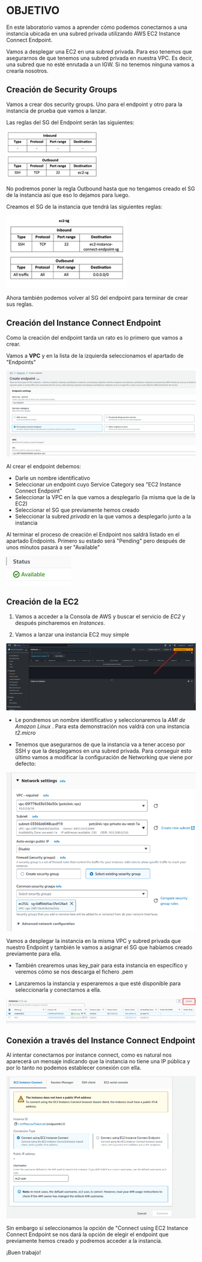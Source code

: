 # OBJETIVO 

En este laboratorio vamos a aprender cómo podemos conectarnos a una instancia ubicada en una subred privada utilizando AWS EC2 Instance Connect Endpoint.

Vamos a desplegar una EC2 en una subred privada. Para eso tenemos que asegurarnos de que tenemos una subred privada en nuestra VPC. Es decir, una subred que no esté enrutada a un IGW. Si no tenemos ninguna vamos a crearla nosotros.

## Creación de Security Groups

Vamos a crear dos security groups. Uno para el endpoint y otro para la instancia de prueba que vamos a lanzar. 

Las reglas del SG del Endpoint serán las siguientes:

![](images/23.png)

No podremos poner la regla Outbound hasta que no tengamos creado el SG de la instancia así que eso lo dejamos para luego.

Creamos el SG de la instancia que tendrá las siguientes reglas:

![](images/24.png)

Ahora también podemos volver al SG del endpoint para terminar de crear sus reglas.

## Creación del Instance Connect Endpoint

Como la creación del endpoint tarda un rato es lo primero que vamos a crear.

Vamos a **VPC** y en la lista de la izquierda seleccionamos el apartado de "Endpoints"

![](images/25.png)

Al crear el endpoint debemos:
- Darle un nombre identificativo
- Seleccionar un endpoint cuyo Service Category sea "EC2 Instance Connect Endpoint"
- Seleccionar la VPC en la que vamos a desplegarlo (la misma que la de la EC2)
- Seleccionar el SG que previamente hemos creado
- Seleccionar la subred *privada* en la que vamos a desplegarlo junto a la instancia

Al terminar el proceso de creación el Endpoint nos saldrá listado en el apartado Endpoints. Primero su estado será "Pending" pero después de unos minutos pasará a ser "Available"

![](images/26.png)


## Creación de la EC2

1. Vamos a acceder a la Consola de AWS y buscar el servicio de *EC2* y después pincharemos en *Instances*.

2. Vamos a lanzar una instancia EC2 muy simple 

![](images/01.png)

- Le pondremos un nombre identificativo y seleccionaremos la *AMI de Amazon Linux* . Para esta demonstración nos valdrá con una instancia *t2.micro*

- Tenemos que asegurarnos de que la instancia va a tener acceso por SSH y que la desplegamos en una subred privada. Para conseguir esto último vamos a modificar la configuración de Networking que viene por defecto:

![](images/27.png)

Vamos a desplegar la instancia en la misma VPC y subred privada que nuestro Endpoint y también le vamos a asignar el SG que habíamos creado previamente para ella.

- También crearemos unas key_pair para esta instancia en específico y veremos cómo se nos descarga el fichero .pem

- Lanzaremos la instancia y esperaremos a que esté disponible para seleccionarla y conectarnos a ella.

![](images/28.png)

## Conexión a través del Instance Connect Endpoint

Al intentar conectarnos por instance connect, como es natural nos aparecerá un mensaje indicando que la instancia no tiene una IP pública y por lo tanto no podemos establecer conexión con ella.

![](images/29.png)

Sin embargo si seleccionamos la opción de "Connect using EC2 Instance Connect Endpoint se nos dará la opción de elegir el endpoint que previamente hemos creado y podremos acceder a la instancia.

¡Buen trabajo!

